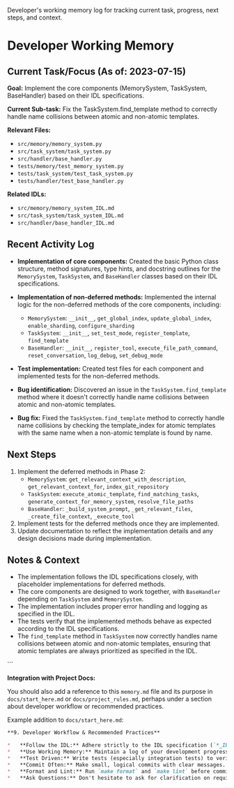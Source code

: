 <description>Developer's working memory log for tracking current task, progress, next steps, and context.</description>
# Developer Working Memory

## Current Task/Focus (As of: 2023-07-15)

**Goal:** Implement the core components (MemorySystem, TaskSystem, BaseHandler) based on their IDL specifications.

**Current Sub-task:** Fix the TaskSystem.find_template method to correctly handle name collisions between atomic and non-atomic templates.

**Relevant Files:**
- `src/memory/memory_system.py`
- `src/task_system/task_system.py`
- `src/handler/base_handler.py`
- `tests/memory/test_memory_system.py`
- `tests/task_system/test_task_system.py`
- `tests/handler/test_base_handler.py`

**Related IDLs:**
- `src/memory/memory_system_IDL.md`
- `src/task_system/task_system_IDL.md`
- `src/handler/base_handler_IDL.md`

## Recent Activity Log

- **Implementation of core components:** Created the basic Python class structure, method signatures, type hints, and docstring outlines for the `MemorySystem`, `TaskSystem`, and `BaseHandler` classes based on their IDL specifications.

- **Implementation of non-deferred methods:** Implemented the internal logic for the non-deferred methods of the core components, including:
  - `MemorySystem`: `__init__`, `get_global_index`, `update_global_index`, `enable_sharding`, `configure_sharding`
  - `TaskSystem`: `__init__`, `set_test_mode`, `register_template`, `find_template`
  - `BaseHandler`: `__init__`, `register_tool`, `execute_file_path_command`, `reset_conversation`, `log_debug`, `set_debug_mode`

- **Test implementation:** Created test files for each component and implemented tests for the non-deferred methods.

- **Bug identification:** Discovered an issue in the `TaskSystem.find_template` method where it doesn't correctly handle name collisions between atomic and non-atomic templates.

- **Bug fix:** Fixed the `TaskSystem.find_template` method to correctly handle name collisions by checking the template_index for atomic templates with the same name when a non-atomic template is found by name.

## Next Steps

1. Implement the deferred methods in Phase 2:
   - `MemorySystem`: `get_relevant_context_with_description`, `get_relevant_context_for`, `index_git_repository`
   - `TaskSystem`: `execute_atomic_template`, `find_matching_tasks`, `generate_context_for_memory_system`, `resolve_file_paths`
   - `BaseHandler`: `_build_system_prompt`, `_get_relevant_files`, `_create_file_context`, `_execute_tool`
2. Implement tests for the deferred methods once they are implemented.
3. Update documentation to reflect the implementation details and any design decisions made during implementation.

## Notes & Context

- The implementation follows the IDL specifications closely, with placeholder implementations for deferred methods.
- The core components are designed to work together, with `BaseHandler` depending on `TaskSystem` and `MemorySystem`.
- The implementation includes proper error handling and logging as specified in the IDL.
- The tests verify that the implemented methods behave as expected according to the IDL specifications.
- The `find_template` method in `TaskSystem` now correctly handles name collisions between atomic and non-atomic templates, ensuring that atomic templates are always prioritized as specified in the IDL.
</file>
```

**Integration with Project Docs:**

You should also add a reference to this `memory.md` file and its purpose in `docs/start_here.md` or `docs/project_rules.md`, perhaps under a section about developer workflow or recommended practices.

Example addition to `docs/start_here.md`:

```markdown
**9. Developer Workflow & Recommended Practices**

*   **Follow the IDL:** Adhere strictly to the IDL specification (`*_IDL.md`) for the component you are implementing (See Section 3).
*   **Use Working Memory:** Maintain a log of your development progress, current focus, and next steps in `docs/memory.md`. Update it frequently and commit it with your changes. This aids context retention and review. (See `docs/memory.md` for template and guidelines).
*   **Test Driven:** Write tests (especially integration tests) to verify your implementation against the IDL contract (See Section 6).
*   **Commit Often:** Make small, logical commits with clear messages.
*   **Format and Lint:** Run `make format` and `make lint` before committing.
*   **Ask Questions:** Don't hesitate to ask for clarification on requirements or design.
